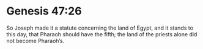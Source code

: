 # Genesis 47:26

So Joseph made it a statute concerning the land of Egypt, and it stands to this day, that Pharaoh should have the fifth; the land of the priests alone did not become Pharaoh’s.
